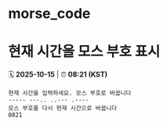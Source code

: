 # morse_code
# 현재 시간을 모스 부호 표시
<!-- MORSE_TIME_START -->
🗓️ **2025-10-15** | ⏰ **08:21 (KST)**

```
현재 시간을 입력하세요. 모스 부호로 바꿉니다
----- ---.. ..--- .----
모스 부호를 다시 현재 시간으로 바꿉니다
0821
```
<!-- MORSE_TIME_END -->
